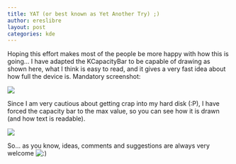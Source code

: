 ```yaml
---
title: YAT (or best known as Yet Another Try) ;)
author: ereslibre
layout: post
categories: kde
---
```

Hoping this effort makes most of the people be more happy with how this is going… I have adapted the KCapacityBar to be capable of drawing as shown here, what I think is easy to read, and it gives a very fast idea about how full the device is. Mandatory screenshot:

![][1]

 [1]: http://media.ereslibre.es/2008/04/kpropertiesdialog15.png

Since I am very cautious about getting crap into my hard disk (:P), I have forced the capacity bar to the max value, so you can see how it is drawn (and how text is readable).

![][2]

 [2]: http://media.ereslibre.es/2008/04/kpropertiesdialog16.png

So… as you know, ideas, comments and suggestions are always very welcome ![:)][3] 

 [3]: http://blog.ereslibre.es/wp-includes/images/smilies/icon_smile.gif
